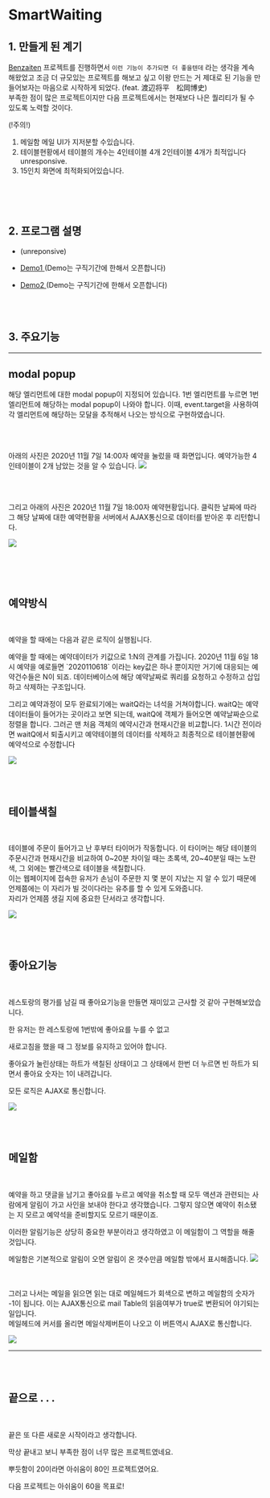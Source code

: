 # SmartWaiting

## 1. 만들게 된 계기
<span> [Benzaiten](https://github.com/Nanzini/Benzaiten) 프로젝트를 진행하면서 `이런 기능이 추가되면 더 좋을텐데` 라는 생각을 계속 해왔었고 조금 더 규모있는 프로젝트를 해보고 싶고 이왕 만드는 거 제대로 된 기능을 만들어보자는 마음으로 시작하게 되었다. (feat. 渡辺将平　松岡博史)
<br>
부족한 점이 많은 프로젝트이지만 다음 프로젝트에서는 현재보다 나은 퀄리티가 될 수 있도록 노력할 것이다. <br>

(!주의!) <br>
1. 메일함 메일 UI가 지저분할 수있습니다. <br>
2. 테이블현황에서 테이블의 개수는  4인테이블 4개 2인테이블 4개가 최적입니다 unresponsive. <br>
3. 15인치 화면에 최적화되어있습니다.
<br>
<br><br>


## 2. 프로그램 설명

* (unreponsive)
  

* [Demo1 ](http://180.92.112.23:8080) (Demo는 구직기간에 한해서 오픈합니다)
* [Demo2 ](http://180.92.112.23:8000) 
 (Demo는 구직기간에 한해서 오픈합니다)


<br><Br>

## 3. 주요기능

---

 ##   modal popup
<p> 해당 엘리먼트에 대한 modal popup이 지정되어 있습니다. 1번 엘리먼트를 누르면 1번 엘리먼트에 해당하는 modal popup이 나와야 합니다. 이때, event.target을 사용하여 각 엘리먼트에 해당하는 모달을 추적해서 나오는 방식으로 구현하였습니다.

<br><Br>

아래의 사진은 2020년 11월 7일 14:00자 예약을 눌렀을 때 화면입니다.
예약가능한 4인테이블이 2개 남았는 것을 알 수 있습니다.
![](14.PNG)

<br><Br>

<p>그리고 아래의 사진은 2020년 11월 7일 18:00자 예약현황입니다.
클릭한 날짜에 따라 그 해당 날짜에 대한 예약현황을 서버에서 AJAX통신으로 데이터를 받아온 후 리턴합니다.

![](19.PNG)

<br><br><br>

 ## 예약방식
 <br>
<p>예약을 할 때에는 다음과 같은 로직이 실행됩니다.
<p>예약을 할 때에는 예약데이터가 키값으로 1:N의 관계를 가집니다. 2020년 11월 6일 18시 예약을 예로들면 `2020110618` 이라는 key값은 하나 뿐이지만 거기에 대응되는 예약건수들은 N이 되죠. 데이터베이스에 해당 예약날짜로 쿼리를 요청하고 수정하고 삽입하고 삭제하는 구조입니다.

<p>그리고 예약과정이 모두 완료되기에는 waitQ라는 녀석을 거쳐야합니다. waitQ는 예약데이터들이 들어가는 곳이라고 보면 되는데, waitQ에 객체가 들어오면 예약날짜순으로 정렬을 합니다. 그러곤 맨 처음 객체의 예약시간과 현재시간을 비교합니다. 1시간 전이라면 waitQ에서 퇴출시키고 예약테이블의 데이터를 삭제하고 최종적으로 테이블현황에 예약석으로 수정합니다

![](예약.PNG)

<br><br>

 ##  테이블색칠
 <br>
 <p>테이블에 주문이 들어가고 난 후부터 타이머가 작동합니다. 이 타이머는 해당 테이블의 주문시간과 현재시간을 비교하여 0~20분 차이일 때는 초록색, 20~40분일 때는 노란색, 그 외에는 빨간색으로 테이블을 색칠합니다. <br>
 이는 웹페이지에 접속한 유저가 손님이 주문한 지 몇 분이 지났는 지 알 수 있기 때문에 언제쯤에는 이 자리가 빌 것이다라는 유추를 할 수 있게 도와줍니다. <br>
 자리가 언제쯤 생길 지에 중요한 단서라고 생각합니다. <br>

 ![](table.PNG)


 <br><br>

 ## 좋아요기능
 <br>
 <p>레스토랑의 평가를 남길 때 좋아요기능을 만들면 재미있고 근사할 것 같아 구현해보았습니다. 
 <p>한 유저는 한 레스토랑에 1번밖에 좋아요를 누를 수 없고 
 <p>새로고침을 했을 때 그 정보를 유지하고 있어야 합니다. 
 <p>좋아요가 눌린상태는 하트가 색칠된 상태이고 그 상태에서 한번 더 누르면 빈 하트가 되면서 좋아요 숫자는 1이 내려갑니다.

 <p> 모든 로직은 AJAX로 통신합니다.

 ![](좋아요.PNG)


 <br><br>

 ## 메일함
 <br>
 <p>예약을 하고 댓글을 남기고 좋아요를 누르고 예약을 취소할 때 모두 액션과 관련되는 사람에게 알림이 가고 사인을 보내야 한다고 생각했습니다. 그렇지 않으면 예약이 취소됐는 지 모르고 예약석을 준비할지도 모르기 때문이죠. <p>이러한 알림기능은 상당히 중요한 부분이라고 생각하였고 이 메일함이 그 역할을 해줄 것입니다.<br>

메일함은 기본적으로 알림이 오면 알림이 온 갯수만큼 메일함 밖에서 표시해줍니다.
 ![](메일.PNG)

 <br><br>
그러고 나서는 메일을 읽으면 읽는 대로 메일헤드가 회색으로 변하고 메일함의 숫자가 -1이 됩니다. 이는 AJAX통신으로 mail Table의 읽음여부가 true로 변환되어 야기되는 일입니다.
<br>
메일헤드에 커서를 올리면 메일삭제버튼이 나오고 이 버튼역시 AJAX로 통신합니다.

 ![](메일상세.PNG)


---

<br><br>

## 끝으로 . . .

<br>
<p>끝은 또 다른 새로운 시작이라고 생각합니다.
<p>막상 끝내고 보니 부족한 점이 너무 많은 프로젝트였네요.
<p>뿌듯함이 20이라면 아쉬움이 80인 프로젝트였어요.
<p>다음 프로젝트는 아쉬움이 60을 목표로!
